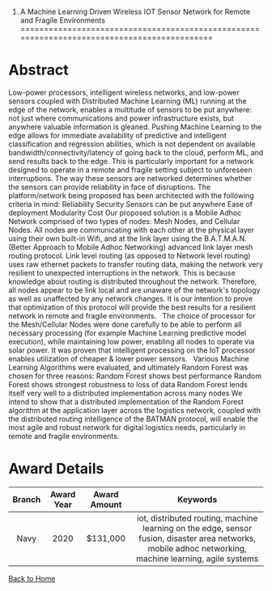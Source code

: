 
1. A Machine Learning Driven Wireless IOT Sensor Network for Remote and Fragile Environments
============================================================================================

# Abstract


Low-power processors, intelligent wireless networks, and low-power sensors coupled with Distributed Machine Learning (ML) running at the edge of the network, enables a multitude of sensors to be put anywhere: not just where communications and power infrastructure exists, but anywhere valuable information is gleaned. Pushing Machine Learning to the edge allows for immediate availability of predictive and intelligent classification and regression abilities, which is not dependent on available bandwidth/connectivity/latency of going back to the cloud, perform ML, and send results back to the edge. This is particularly important for a network designed to operate in a remote and fragile setting subject to unforeseen interruptions. The way these sensors are networked determines whether the sensors can provide reliability in face of disruptions. The platform/network being proposed has been architected with the following criteria in mind: Reliability Security Sensors can be put anywhere Ease of deployment Modularity Cost Our proposed solution is a Mobile Adhoc Network comprised of two types of nodes: Mesh Nodes, and Cellular Nodes. All nodes are communicating with each other at the physical layer using their own built-in Wifi, and at the link layer using the B.A.T.M.A.N.  (Better Approach to Mobile Adhoc Networking) advanced link layer mesh routing protocol. Link level routing (as opposed to Network level routing) uses raw ethernet packets to transfer routing data, making the network very resilient to unexpected interruptions in the network. This is because knowledge about routing is distributed throughout the network. Therefore, all nodes appear to be link local and are unaware of the network's topology as well as unaffected by any network changes. It is our intention to prove that optimization of this protocol will provide the best results for a resilient network in remote and fragile environments.   The choice of processor for the Mesh/Cellular Nodes were done carefully to be able to perform all necessary processing (for example Machine Learning predictive model execution), while maintaining low power, enabling all nodes to operate via solar power. It was proven that intelligent processing on the IoT processor enables utilization of cheaper & lower power sensors.   Various Machine Learning Algorithms were evaluated, and ultimately Random Forest was chosen for three reasons: Random Forest shows best performance Random Forest shows strongest robustness to loss of data Random Forest lends itself very well to a distributed implementation across many nodes We intend to show that a distributed implementation of the Random Forest algorithm at the application layer across the logistics network, coupled with the distributed routing intelligence of the BATMAN protocol, will enable the most agile and robust network for digital logistics needs, particularly in remote and fragile environments.  

# Award Details

|Branch|Award Year|Award Amount|Keywords|
| :---: | :---: | :---: | :---: |
|Navy|2020|$131,000|iot, distributed routing, machine learning on the edge, sensor fusion, disaster area networks, mobile adhoc networking, machine learning, agile systems|
  
  


[Back to Home](https://github.com/chrischow/dod_sbir_awards#2207)